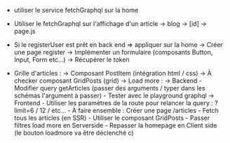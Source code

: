- utiliser le service fetchGraphql sur la home
- Utiliser le fetchGraphql sur l'affichage d'un article -> blog -> [id] -> page.js
- Si le registerUser est prêt en back end => appliquer sur la home 
    -> Créer une page register 
    -> Implémenter un formulaire (composants Button, Input, Form etc...)
    -> Récupérer le token

- Grille d'articles : 
    -> Composant PostItem (intégration html / css)
    -> À checker composant GridPosts (grid)
    -> Load more : 
        -> Backend 
            - Modifier query getArticles (passer des arguments / typer dans les schémas l'argument à passer)
            - Tester avec le playground graphql
        -> Frontend
            - Utiliser les paramètres de la route pour relancer la query : ?limit=6 / 12 / etc...
            - À faire ensemble : Créer une page /articles 
                - Fetch tous les articles (en SSR)
                - Utiliser le composant GridPosts 
                - Passer filtres load more en Serverside 
                - Repasser la homepage en Client side (le bouton loadmore va être déclenché c)
                